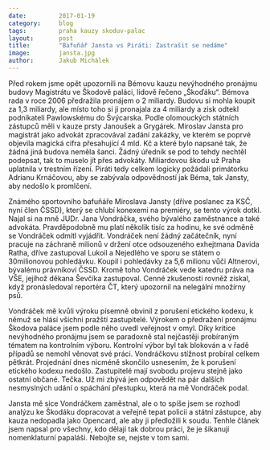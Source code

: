 ```yaml
---
date:         2017-01-19
category:     blog
tags:         praha kauzy skoduv-palac
layout:       post
title:        "Bafuňář Jansta vs Piráti: Zastrašit se nedáme" 
image:        jansta.jpg
author:       Jakub Michálek
---
```


Před rokem jsme opět upozornili na Bémovu kauzu nevýhodného pronájmu budovy Magistrátu ve Škodově paláci, lidově řečeno „Škoďáku“. Bémova rada v roce 2006 předražila pronájem o 2 miliardy. Budovu si mohla koupit za 1,3 miliardy, ale místo toho si ji pronajala za 4 miliardy a zisk odtekl podnikateli Pawlowskému do Švýcarska. Podle olomouckých státních zástupců měli v kauze prsty Janoušek a Grygárek. Miroslav Jansta pro magistrát jako advokát zpracovával zadání zakázky, ve kterém se poprvé objevila magická cifra přesahující 4 mld. Kč a které bylo napsané tak, že žádná jiná budova neměla šanci. Žádný úředník se pod to tehdy nechtěl podepsat, tak to muselo jít přes advokáty. Miliardovou škodu už Praha uplatnila v trestním řízení. Piráti tedy celkem logicky požádali primátorku Adrianu Krnáčovou, aby se zabývala odpovědností jak Béma, tak Jansty, aby nedošlo k promlčení.

Známého sportovního bafuňáře Miroslava Jansty (dříve poslanec za KSČ, nyní člen ČSSD), který se chlubí konexemi na premiéry, se tento výrok dotkl. Najal si na mně JUDr. Jana Vondráčka, svého bývalého zaměstnance a také advokáta. Pravděpodobně mu platí několik tisíc za hodinu, ke své odměně se Vondráček odmítl vyjádřit. Vondráček není žádný začátečník, nyní pracuje na záchraně milionů v držení otce odsouzeného exhejtmana Davida Ratha, dříve zastupoval Lukoil a Nejedlého ve sporu se státem o 30milionovou pohledávku. Koupil i pohledávky za 5,6 milionu vůči Altnerovi, bývalému právníkovi ČSSD. Kromě toho Vondráček vede katedru práva na VŠE, jejíhož děkana Ševčíka zastupoval. Cenné zkušenosti rovněž získal, když pronásledoval reportéra ČT, který upozornil na nelegální množírny psů. 

Vondráček mě kvůli výroku písemně obvinil z porušení etického kodexu, k němuž se hlásí všichni pražští zastupitelé. Výrokem o předražení pronájmu Škodova paláce jsem podle něho uvedl veřejnost v omyl. Díky kritice nevýhodného pronájmu jsem se paradoxně stal nejčastěji probíraným tématem na kontrolním výboru. Kontrolní výbor byl tak blokován a v řadě případů se nemohl věnovat své práci. Vondráčkovu stížnost probíral celkem pětkrát. Projednání dnes nicméně skončilo usnesením, že k porušení etického kodexu nedošlo. Zastupitelé mají svobodu projevu stejně jako ostatní občané. Tečka. Už mi zbývá jen odpovědět na pár dalších nesmyslných udání o spáchání přestupku, která na mě Vondráček podal.

Jansta mě sice Vondráčkem zaměstnal, ale o to spíše jsem se rozhodl analýzu ke Škodáku dopracovat a veřejně tepat policii a státní zástupce, aby kauza nedopadla jako Opencard, ale aby ji předložili k soudu. Tenhle článek jsem napsal pro všechny, kdo dělají tak dobrou práci, že je šikanují nomenklaturní papaláši. Nebojte se, nejste v tom sami. 
